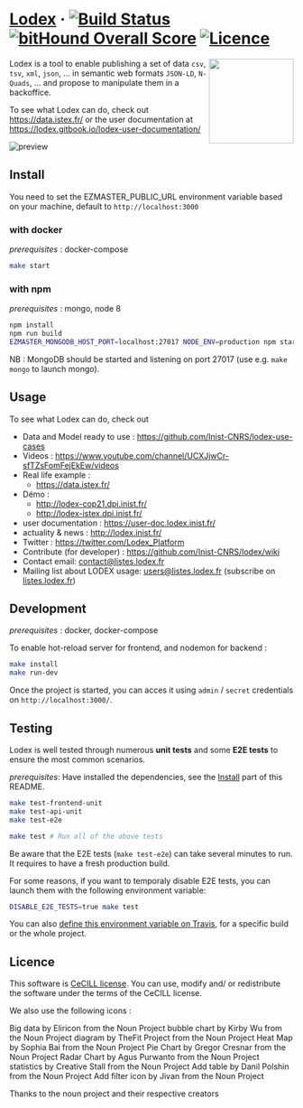 # [Lodex](http://lodex.inist.fr) &middot; [![Build Status](https://travis-ci.org/Inist-CNRS/lodex.svg?branch=master)](https://travis-ci.org/Inist-CNRS/lodex) [![bitHound Overall Score](https://cdn.rawgit.com/aleen42/badges/master/src/gitbook_1.svg)](https://lodex.gitbooks.io/lodex-user-documentation) [![Licence](https://img.shields.io/badge/licence-CeCILL%202.1-yellow.svg)](http://www.cecill.info)

<img src="https://user-images.githubusercontent.com/7420853/30152932-1794db3c-93b5-11e7-98ab-a7f28d0061cb.png" width=150 align=right>

Lodex is a tool to enable publishing a set of data `csv`, `tsv`, `xml`, `json`, ... in semantic web formats `JSON-LD`, `N-Quads`, ... and propose to manipulate them in a backoffice.

To see what Lodex can do, check out <https://data.istex.fr/> or the user documentation at <https://lodex.gitbook.io/lodex-user-documentation/>

![preview](https://docs.google.com/drawings/d/e/2PACX-1vQA8ze2ktkRLXZB9sNWkft0cUpf_jOJbTfQA7AtzvwsRfswBCuiWwEsI3kvHzAzmZNhz4CxcePQ02cA/pub?w=904&h=581)

## Install

You need to set the EZMASTER_PUBLIC_URL environment variable based on your machine, default to `http://localhost:3000`

### with docker

_prerequisites_ : docker-compose

```bash
make start
```

### with npm

_prerequisites_ : mongo, node 8

```bash
npm install
npm run build
EZMASTER_MONGODB_HOST_PORT=localhost:27017 NODE_ENV=production npm start
```

NB : MongoDB should be started and listening on port 27017 (use e.g. `make
mongo` to launch mongo).

## Usage

To see what Lodex can do, check out

- Data and Model ready to use : <https://github.com/Inist-CNRS/lodex-use-cases>
- Videos : <https://www.youtube.com/channel/UCXJjwCr-sfTZsFomFejEkEw/videos>
- Real life example :
  - <https://data.istex.fr/>
- Démo :
  - <http://lodex-cop21.dpi.inist.fr/>
  - <http://lodex-istex.dpi.inist.fr/>
- user documentation : <https://user-doc.lodex.inist.fr/>
- actuality & news : <http://lodex.inist.fr/>
- Twitter : <https://twitter.com/Lodex_Platform>
- Contribute (for developer) : <https://github.com/Inist-CNRS/lodex/wiki>
- Contact email: contact@listes.lodex.fr
- Mailing list about LODEX usage: users@listes.lodex.fr (subscribe on [listes.lodex.fr](https://listes.lodex.fr/sympa/info/users))

## Development

_prerequisites_ : docker, docker-compose

To enable hot-reload server for frontend, and nodemon for backend :

```bash
make install
make run-dev
```

Once the project is started, you can acces it using `admin` / `secret` credentials on `http://localhost:3000/`.

## Testing

Lodex is well tested through numerous **unit tests** and some **E2E tests** to ensure the most common scenarios.

_prerequisites_: Have installed the dependencies, see the [Install](#install) part of this README.

```bash
make test-frontend-unit
make test-api-unit
make test-e2e

make test # Run all of the above tests
```

Be aware that the E2E tests (`make test-e2e`) can take several minutes to run. It requires to have a fresh production build.

For some reasons, if you want to temporaly disable E2E tests, you can launch them with the following environment variable:

```bash
DISABLE_E2E_TESTS=true make test
```

You can also [define this environment variable on Travis](https://docs.travis-ci.com/user/environment-variables/), for a specific build or the whole project.

## Licence

This software is [CeCILL license](https://github.com/Inist-CNRS/lodex/blob/master/LICENSE).
You can  use, modify and/ or redistribute the software under the terms of the CeCILL license.

We also use the following icons :

Big data by Eliricon from the Noun Project
bubble chart by Kirby Wu from the Noun Project
diagram by TheFit Project from the Noun Project
Heat Map by Sophia Bai from the Noun Project
Pie Chart by Gregor Cresnar from the Noun Project
Radar Chart by Agus Purwanto from the Noun Project
statistics by Creative Stall from the Noun Project
Add table by Danil Polshin from the Noun Project
Add filter icon by Jivan from the Noun Project

Thanks to the noun project and their respective creators
